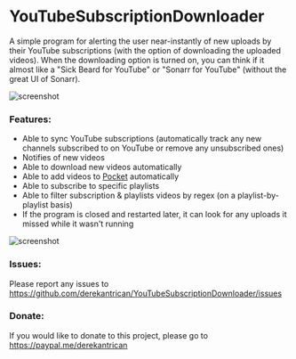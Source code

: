 # YouTubeSubscriptionDownloader
A simple program for alerting the user near-instantly of new uploads by their YouTube subscriptions (with the option of downloading the uploaded videos). When the downloading option is turned on, you can think if it almost like a "Sick Beard for YouTube" or "Sonarr for YouTube" (without the great UI of Sonarr).

![screenshot](https://i.imgur.com/kJeKjLY.png)

### Features:

- Able to sync YouTube subscriptions (automatically track any new channels subscribed to on YouTube or remove any unsubscribed ones)
- Notifies of new videos
- Able to download new videos automatically
- Able to add videos to [Pocket](https://getpocket.com) automatically
- Able to subscribe to specific playlists
- Able to filter subscription & playlists videos by regex (on a playlist-by-playlist basis)
- If the program is closed and restarted later, it can look for any uploads it missed while it wasn't running

![screenshot](https://i.imgur.com/zpKE7Hf.png)

### Issues:

Please report any issues to https://github.com/derekantrican/YouTubeSubscriptionDownloader/issues

### Donate:

If you would like to donate to this project, please go to https://paypal.me/derekantrican
